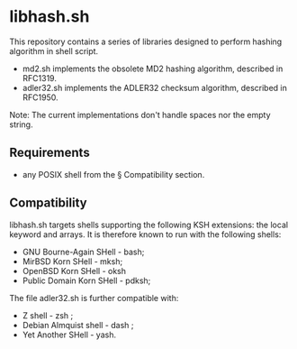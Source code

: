 # libhash.sh

This repository contains a series of libraries designed to perform hashing algorithm in shell script.

* md2.sh implements the obsolete MD2 hashing algorithm, described in RFC1319.
* adler32.sh implements the ADLER32 checksum algorithm, described in RFC1950.

Note: The current implementations don't handle spaces nor the empty string.

## Requirements

* any POSIX shell from the § Compatibility section.

## Compatibility

libhash.sh targets shells supporting the following KSH extensions: the local keyword and arrays.
It is therefore known to run with the following shells:

* GNU Bourne-Again SHell - bash;
* MirBSD Korn SHell - mksh;
* OpenBSD Korn SHell - oksh
* Public Domain Korn SHell - pdksh;

The file adler32.sh is further compatible with:

* Z shell - zsh ;
* Debian Almquist shell - dash ;
* Yet Another SHell - yash.
